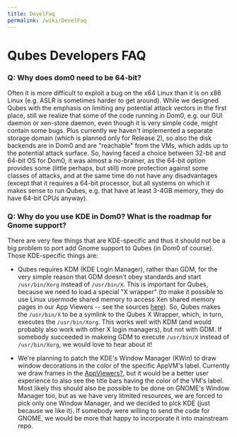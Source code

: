 ```yaml
---
title: DevelFaq
permalink: /wiki/DevelFaq
---
```


Qubes Developers FAQ
====================

### Q: Why does dom0 need to be 64-bit?

Often it is more difficult to exploit a bug on the x64 Linux than it is on x86 Linux (e.g. ASLR is sometimes harder to get around). While we designed Qubes with the emphasis on limiting any potential attack vectors in the first place, still we realize that some of the code running in Dom0, e.g. our GUI daemon or xen-store daemon, even though it is very simple code, might contain some bugs. Plus currently we haven't implemented a separate storage domain (which is planned only for Release 2), so also the disk backends are in Dom0 and are "reachable" from the VMs, which adds up to the potential attack surface. So, having faced a choice between 32-bit and 64-bit OS for Dom0, it was almost a no-brainer, as the 64-bit option provides some (little perhaps, but still) more protection against some classes of attacks, and at the same time do not have any disadvantages (except that it requires a 64-bit processor, but all systems on which it makes sense to run Qubes, e.g. that have at least 3-4GB memory, they do have 64-bit CPUs anyway).

### Q: Why do you use KDE in Dom0? What is the roadmap for Gnome support?

There are very few things that are KDE-specific and thus it should not be a big problem to port add Gnome support to Qubes (in Dom0 of course). Those KDE-specific things are:

-   Qubes requires KDM (KDE Login Manager), rather than GDM, for the very simple reason that GDM doesn't obey standards and start ```/usr/bin/Xorg``` instead of ```/usr/bin/X```. This is important for Qubes, because we need to load a special "X wrapper" (to make it possible to use Linux usermode shared memory to access Xen shared memory pages in our App Viewers -- see the sources [​here](http://qubes-os.org/gitweb/?p=mainstream/gui.git;a=tree;f=shmoverride;h=75133ddcdad0c6a59e630f005569bb8c758b67c5;hb=HEAD)). So, Qubes makes the ```/usr/bin/X``` to be a symlink to the Qubes X Wrapper, which, in turn, executes the ```/usr/bin/Xorg```. This works well with KDM (and would probably also work with other X login managers), but not with GDM. If somebody succeeded in makeing GDM to execute ```/usr/bin/X``` instead of ```/usr/bin/Xorg```, we would love to hear about it!

-   We're planning to patch the KDE's Window Manager (KWin) to draw window decorations in the color of the specific AppVM's label. Currently we draw frames in the [AppViewers?](/wiki/AppViewers), but it would be a better user experience to also see the title bars having the color of the VM's label. Most likely this should also be possible to be done on GNOME's Window Manager too, but as we have very litmited resources, we are forced to pick only one Window Manager, and we decided to pick KDE (just because we like it). If somebody were willing to send the code for GNOME, we would be more that happy to incorporate it into mainstream repo.

